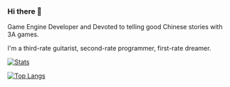 ### Hi there 👋

Game Engine Developer and Devoted to telling good Chinese stories with 3A games.

I'm a third-rate guitarist, second-rate programmer, first-rate dreamer.

[![Stats](https://github-readme-stats.vercel.app/api?username=flwmxd&show_icons=true&count_private=true&theme=radical)](https://github.com/flwmxd)

[![Top Langs](https://github-readme-stats.vercel.app/api/top-langs/?username=flwmxd&layout=compact)](https://github.com/anuraghazra/github-readme-stats)
<!--
**flwmxd/flwmxd** is a ✨ _special_ ✨ repository because its `README.md` (this file) appears on your GitHub profile.

Here are some ideas to get you started:

- 🔭 I’m currently working on ...
- 🌱 I’m currently learning ...
- 👯 I’m looking to collaborate on ...
- 🤔 I’m looking for help with ...
- 💬 Ask me about ...
- 📫 How to reach me: ...
- 😄 Pronouns: ...
- ⚡ Fun fact: ...
-->
